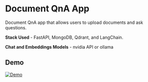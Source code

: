# Document QnA App

Document QnA app that allows users to upload documents and ask questions.

**Stack Used** - FastAPI, MongoDB, Qdrant, and LangChain.

**Chat and Embeddings Models** - nvidia API or ollama

## Demo

[![Demo](https://github.com/GokulSudheesh/doc-summarizer/raw/refs/heads/main/github-assets/docqna-demo-thumbnail.png)](https://github.com/GokulSudheesh/doc-summarizer/raw/refs/heads/main/github-assets/docqna-demo.mp4)
